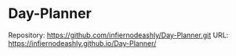 # Day-Planner

Repository: https://github.com/infiernodeashly/Day-Planner.git
URL: https://infiernodeashly.github.io/Day-Planner/

